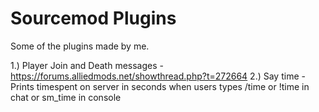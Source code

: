 # Sourcemod Plugins

Some of the plugins made by me.

1.) Player Join and Death messages - https://forums.alliedmods.net/showthread.php?t=272664
2.) Say time - Prints timespent on server in seconds when users types /time or !time in chat or sm_time in console